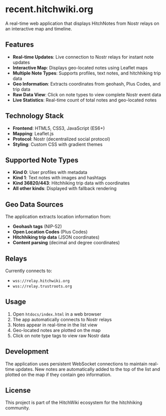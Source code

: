 # recent.hitchwiki.org

A real-time web application that displays HitchNotes from Nostr relays on an interactive map and timeline.

## Features

- **Real-time Updates**: Live connection to Nostr relays for instant note updates
- **Interactive Map**: Displays geo-located notes using Leaflet maps
- **Multiple Note Types**: Supports profiles, text notes, and hitchhiking trip data
- **Geo Information**: Extracts coordinates from geohash, Plus Codes, and trip data
- **Raw Data View**: Click on note types to view complete Nostr event data
- **Live Statistics**: Real-time count of total notes and geo-located notes

## Technology Stack

- **Frontend**: HTML5, CSS3, JavaScript (ES6+)
- **Mapping**: Leaflet.js
- **Protocol**: Nostr (decentralized social protocol)
- **Styling**: Custom CSS with gradient themes

## Supported Note Types

- **Kind 0**: User profiles with metadata
- **Kind 1**: Text notes with images and hashtags
- **Kind 36820/443**: Hitchhiking trip data with coordinates
- **All other kinds**: Displayed with fallback rendering

## Geo Data Sources

The application extracts location information from:
- **Geohash tags** (NIP-52)
- **Open Location Codes** (Plus Codes)
- **Hitchhiking trip data** (JSON coordinates)
- **Content parsing** (decimal and degree coordinates)

## Relays

Currently connects to:
- `wss://relay.hitchwiki.org`
- `wss://relay.trustroots.org`

## Usage

1. Open `htdocs/index.html` in a web browser
2. The app automatically connects to Nostr relays
3. Notes appear in real-time in the list view
4. Geo-located notes are plotted on the map
5. Click on note type tags to view raw Nostr data

## Development

The application uses persistent WebSocket connections to maintain real-time updates. New notes are automatically added to the top of the list and plotted on the map if they contain geo information.

## License

This project is part of the HitchWiki ecosystem for the hitchhiking community.